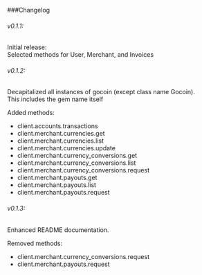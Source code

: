###Changelog

###### v0.1.1:
Initial release: <br>
Selected methods for User, Merchant, and Invoices

###### v0.1.2:
Decapitalized all instances of gocoin (except class name Gocoin). <br>
This includes the gem name itself

Added methods:
* client.accounts.transactions
* client.merchant.currencies.get
* client.merchant.currencies.list
* client.merchant.currencies.update
* client.merchant.currency_conversions.get
* client.merchant.currency_conversions.list
* client.merchant.currency_conversions.request
* client.merchant.payouts.get
* client.merchant.payouts.list
* client.merchant.payouts.request

###### v0.1.3:
Enhanced README documentation. <br>

Removed methods:
* client.merchant.currency_conversions.request
* client.merchant.payouts.request
